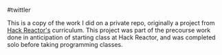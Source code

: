 #twittler

This is a copy of the work I did on a private repo, originally a project from
[Hack Reactor's](http://hackreactor.com) curriculum. This project was part of the
precourse work done in anticipation of starting class at Hack Reactor, and was 
completed solo before taking programming classes.
